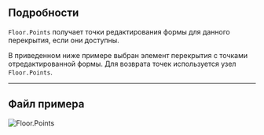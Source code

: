 ## Подробности
`Floor.Points` получает точки редактирования формы для данного перекрытия, если они доступны.

В приведенном ниже примере выбран элемент перекрытия с точками отредактированной формы. Для возврата точек используется узел `Floor.Points`.
___
## Файл примера

![Floor.Points](./Revit.Elements.Floor.Points_img.jpg)
